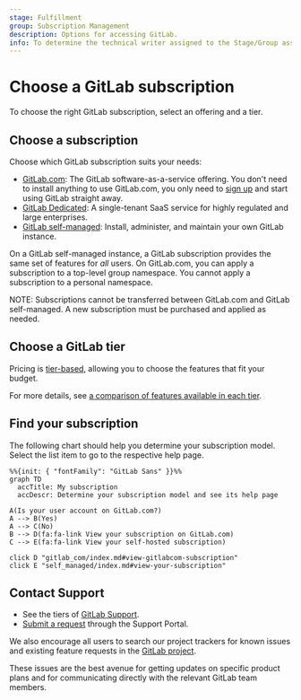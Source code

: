 ```yaml
---
stage: Fulfillment
group: Subscription Management
description: Options for accessing GitLab.
info: To determine the technical writer assigned to the Stage/Group associated with this page, see https://handbook.gitlab.com/handbook/product/ux/technical-writing/#assignments
---
```


# Choose a GitLab subscription

To choose the right GitLab subscription, select an offering and a tier.

## Choose a subscription

Choose which GitLab subscription suits your needs:

- [GitLab.com](gitlab_com/index.md): The GitLab software-as-a-service offering.
  You don't need to install anything to use GitLab.com, you only need to
  [sign up](https://gitlab.com/users/sign_up) and start using GitLab straight away.
- [GitLab Dedicated](gitlab_dedicated/index.md): A single-tenant SaaS service for highly regulated and large enterprises.
- [GitLab self-managed](self_managed/index.md): Install, administer, and maintain
  your own GitLab instance.

On a GitLab self-managed instance, a GitLab subscription provides the same set of
features for _all_ users. On GitLab.com, you can apply a subscription to a top-level group
namespace. You cannot apply a subscription to a personal namespace.

NOTE:
Subscriptions cannot be transferred between GitLab.com and GitLab self-managed.
A new subscription must be purchased and applied as needed.

## Choose a GitLab tier

Pricing is [tier-based](https://about.gitlab.com/pricing/), allowing you to choose
the features that fit your budget.

For more details, see [a comparison of features available in each tier](https://about.gitlab.com/pricing/feature-comparison/).

## Find your subscription

The following chart should help you determine your subscription model. Select
the list item to go to the respective help page.

```mermaid
%%{init: { "fontFamily": "GitLab Sans" }}%%
graph TD
  accTitle: My subscription
  accDescr: Determine your subscription model and see its help page

A(Is your user account on GitLab.com?)
A --> B(Yes)
A --> C(No)
B --> D(fa:fa-link View your subscription on GitLab.com)
C --> E(fa:fa-link View your self-hosted subscription)

click D "gitlab_com/index.md#view-gitlabcom-subscription"
click E "self_managed/index.md#view-your-subscription"
```

## Contact Support

- See the tiers of [GitLab Support](https://about.gitlab.com/support/).
- [Submit a request](https://support.gitlab.com/hc/en-us/requests/new) through the Support Portal.

We also encourage all users to search our project trackers for known issues and existing feature requests in the [GitLab project](https://gitlab.com/gitlab-org/gitlab/-/issues/).

These issues are the best avenue for getting updates on specific product plans and for communicating directly with the relevant GitLab team members.
